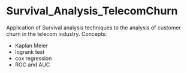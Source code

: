# Survival_Analysis_TelecomChurn

Application of Survival analysis techniques to the analysis of customer churn in the telecom industry.
Concepts:
* Kaplan Meier
* logrank test
* cox regression
* ROC and AUC

